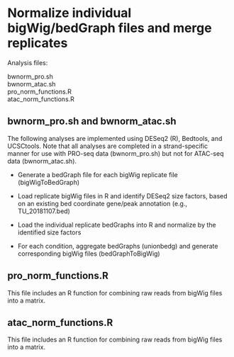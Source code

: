 
# Normalize individual bigWig/bedGraph files and merge replicates

Analysis files:

bwnorm_pro.sh  
bwnorm_atac.sh  
pro_norm_functions.R  
atac_norm_functions.R  

## bwnorm_pro.sh and bwnorm_atac.sh

The following analyses are implemented using DESeq2 (R), Bedtools, and UCSCtools. Note that all analyses are completed in a strand-specific manner for use with PRO-seq data (bwnorm_pro.sh) but not for ATAC-seq data (bwnorm_atac.sh).

- Generate a bedGraph file for each bigWig replicate file (bigWigToBedGraph)

- Load replicate bigWig files in R and identify DESeq2 size factors, based on an existing bed coordinate gene/peak annotation (e.g., TU_20181107.bed)

- Load the individual replicate bedGraphs into R and normalize by the identified size factors

- For each condition, aggregate bedGraphs (unionbedg) and generate corresponding bigWig files (bedGraphToBigWig)

## pro_norm_functions.R

This file includes an R function for combining raw reads from bigWig files into a matrix.

## atac_norm_functions.R

This file includes an R function for combining raw reads from bigWig files into a matrix.


